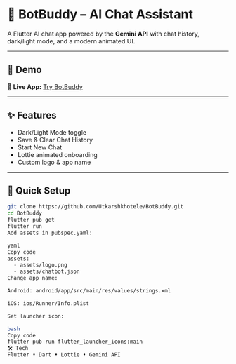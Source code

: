 # 🤖 BotBuddy – AI Chat Assistant

A Flutter AI chat app powered by the **Gemini API** with chat history, dark/light mode, and a modern animated UI.

---

## 🚀 Demo
🔗 **Live App:** [Try BotBuddy](http://elaborate-hamster-77b81b.netlify.app)

---

## ✨ Features
- Dark/Light Mode toggle  
- Save & Clear Chat History  
- Start New Chat  
- Lottie animated onboarding  
- Custom logo & app name  

---

## 📂 Quick Setup
```bash
git clone https://github.com/Utkarshkhotele/BotBuddy.git
cd BotBuddy
flutter pub get
flutter run
Add assets in pubspec.yaml:

yaml
Copy code
assets:
  - assets/logo.png
  - assets/chatbot.json
Change app name:

Android: android/app/src/main/res/values/strings.xml

iOS: ios/Runner/Info.plist

Set launcher icon:

bash
Copy code
flutter pub run flutter_launcher_icons:main
🛠 Tech
Flutter • Dart • Lottie • Gemini API
